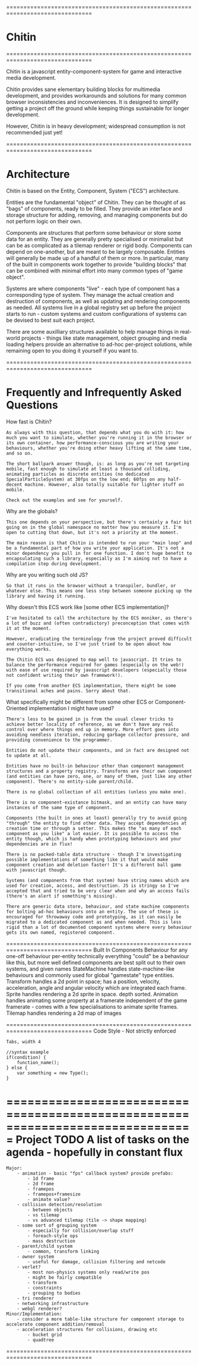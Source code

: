 ===============================================================================
# Chitin
===============================================================================

Chitin is a javascript entity-component-system for game and interactive media development.

Chitin provides sane elementary building blocks for multimedia development, and provides workarounds and solutions for many common browser inconsistencies and inconveniences. It is designed to simplify getting a project off the ground while keeping things sustainable for longer development.

However, Chitin is in heavy development; widespread consumption is not recommended just yet!

===============================================================================

# Architecture

Chitin is based on the Entity, Component, System ("ECS") architecture.

Entities are the fundamental "object" of Chitin. They can be thought of as "bags" of components, ready to be filled. They provide an interface and storage structure for adding, removing, and managing components but do not perform logic on their own.

Components are structures that perform some behaviour or store some data for an entity. They are generally pretty specialised or minimalist but can be as complicated as a tilemap renderer or rigid body. Components can depend on one-another, but are meant to be largely composable. Entities will generally be made up of a handful of them or more. In particular, many of the built in components work together to provide "building blocks" that can be combined with minimal effort into many common types of "game object".

Systems are where components "live" - each type of component has a corresponding type of system. They manage the actual creation and destruction of components, as well as updating and rendering components as needed. All systems live in a global registry set up before the project starts to run - custom systems and custom configurations of systems can be devised to best suit each project.

There are some auxilliary structures available to help manage things in real-world projects - things like state management, object grouping and media loading helpers provide an alternative to ad-hoc per-project solutions, while remaining open to you doing it yourself if you want to.

===============================================================================

# Frequently and Infrequently Asked Questions

How fast is Chitin?

	As always with this question, that depends what you do with it: how much you want to simulate, whether you're running it in the browser or its own container, how performance-conscious you are writing your behaviours, whether you're doing other heavy lifting at the same time, and so on.

	The short ballpark answer though, is: as long as you're not targeting mobile, fast enough to simulate at least a thousand colliding, animating particles as discrete entities (no dedicated SpecialParticleSystem) at 30fps on the low end; 60fps on any half-decent machine. However, also totally suitable for lighter stuff on mobile.

	Check out the examples and see for yourself.

Why are the globals?

	This one depends on your perspective, but there's certainly a fair bit going on in the global namespace no matter how you measure it. I'm open to cutting that down, but it's not a priority at the moment.

	The main reason is that Chitin is intended to run your "main loop" and be a fundamental part of how you write your application. It's not a minor dependency you pull in for one function. I don't huge benefit to encapsulating such a library, especially as I'm aiming not to have a compilation step during development.

Why are you writing such old JS?

	So that it runs in the browser without a transpiler, bundler, or whatever else. This means one less step between someone picking up the library and having it running.

Why doesn't this ECS work like [some other ECS implementation]?

	I've hesitated to call the architecture by the ECS moniker, as there's a lot of buzz and (often contradictory) preconception that comes with it at the moment.

	However, eradicating the terminology from the project proved difficult and counter-intuitive, so I've just tried to be open about how everything works.

	The Chitin ECS was designed to map well to javascript. It tries to balance the performance required for games (especially on the web!) with ease of use required by javascript developers (especially those not confident writing their own framework!).

	If you come from another ECS implementation, there might be some transitional aches and pains. Sorry about that.

What specifically might be different from some other ECS or Component-Oriented implementation I might have used?

	There's less to be gained in js from the usual clever tricks to achieve better locality of reference, as we don't have any real control over where things end up in memory. More effort goes into avoiding needless iteration, reducing garbage collector pressure, and providing convenience to the programmer.

	Entities do not update their components, and in fact are designed not to update at all.

	Entities have no built-in behaviour other than component management structures and a property registry. Transforms are their own component (and entities can have zero, one, or many of them, just like any other component). There's no entity-side parent/child.

	There is no global collection of all entities (unless you make one).

	There is no component-existance bitmask, and an entity can have many instances of the same type of component.

	Components (the built in ones at least) generally try to avoid going "through" the entity to find other data. They accept dependencies at creation time or through a setter. This makes the "as many of each component as you like" a lot easier. It is possible to access the entity though, which is handy when prototyping behaviours and your dependencies are in flux!

	There is no packed-table data structure - though I'm investigating possible implementations of something like it that would make component creation and deletion faster! It's a different ball game with javascript though.

	Systems (and components from that system) have string names which are used for creation, access, and destruction. JS is stringy so I've accepted that and tried to be very clear when and why an access fails (there's an alert if something's missing).

	There are generic data store, behaviour, and state machine components for bolting ad-hoc behaviours onto an entity. The use of these is encouraged for throwaway code and prototyping, as it can easily be migrated to a dedicated component as and when needed. This is less rigid than a lot of documented component systems where every behaviour gets its own named, registered component.

===============================================================================
Built In Components
	Behaviour
		for any one-off behaviour per-entity
		technically everything "could" be a behaviour like this, but
		more well defined components are best split out to their own
		systems, and given names
	StateMachine
		handles state-machine-like behaviours and commonly used for
		global "gamestate" type entities.
	Transform
		handles a 2d point in space; has a position, velocity, acceleration,
		angle and angular velocity which are integrated each frame.
	Sprite
		handles rendering a 2d sprite in space. depth sorted.
	Animation
		handles animating some property at a framerate independent of
		the game framerate - comes with a few specialisations to animate
		sprite frames.
	Tilemap
		handles rendering a 2d map of images

===============================================================================
Code Style - Not strictly enforced

	Tabs, width 4

	//syntax example
	if(condition) {
		function_name();
	} else {
		var something = new Type();
	}

===============================================================================
Project TODO
	A list of tasks on the agenda - hopefully in constant flux
===============================================================================
	Major:
		- animation - basic "fps" callback system? provide prefabs:
			- 1d frame
			- 2d frame
			- framepos
			- framepos+framesize
			- animate value?
		- collision detection/resolution
			- between objects
			- vs tilemap
			- vs advanced tilemap (tile -> shape mapping)
		- some sort of grouping system
			- especially for collision/overlap stuff
			- foreach-style ops
			- mass destruction
		- parent/child system
			- common, transform linking
		- owner system
			- useful for damage, collision filtering and netcode
		- verlet?
			- most non-physics systems only read/write pos
			- might be fairly compatible
			- transform
			- constraints
			- grouping to bodies
		- tri renderer
		- networking infrastructure
		- webgl renderer?
	Minor/Implementation:
		- consider a more table-like structure for component storage to accelerate component addition/removal
		- acceleration structures for collisions, drawing etc
			- bucket grid
			- quadtree
===============================================================================